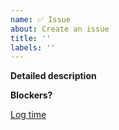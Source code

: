 ```yaml
---
name: ✅ Issue
about: Create an issue
title: ''
labels: ''
---
```


**Detailed description**

**Blockers?**

[Log time](https://manage.onlyexcel.com/tasks/remote#launch=LogTime)
